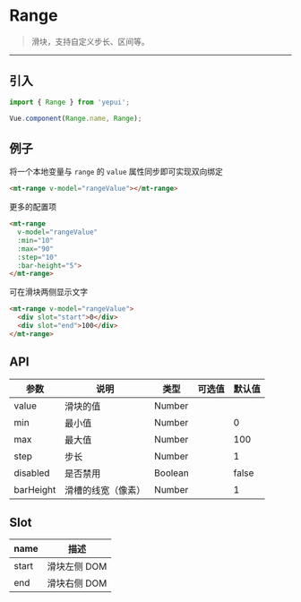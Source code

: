 # Range

> 滑块，支持自定义步长、区间等。

-------------

## 引入

```javascript
import { Range } from 'yepui';

Vue.component(Range.name, Range);
```

## 例子

将一个本地变量与 `range` 的 `value` 属性同步即可实现双向绑定

```html
<mt-range v-model="rangeValue"></mt-range>
```

更多的配置项

```html
<mt-range
  v-model="rangeValue"
  :min="10"
  :max="90"
  :step="10"
  :bar-height="5">
</mt-range>
```

可在滑块两侧显示文字

```html
<mt-range v-model="rangeValue">
  <div slot="start">0</div>
  <div slot="end">100</div>
</mt-range>
```

## API
| 参数 | 说明 | 类型 | 可选值 | 默认值 |
|------|-------|---------|-------|--------|
| value | 滑块的值 | Number | | |
| min | 最小值 | Number | | 0 |
| max | 最大值 | Number | | 100 |
| step | 步长 | Number | | 1 |
| disabled | 是否禁用 | Boolean | | false |
| barHeight | 滑槽的线宽（像素） | Number | | 1 |

## Slot
| name | 描述 |
|------|--------|
| start | 滑块左侧 DOM |
| end | 滑块右侧 DOM |
